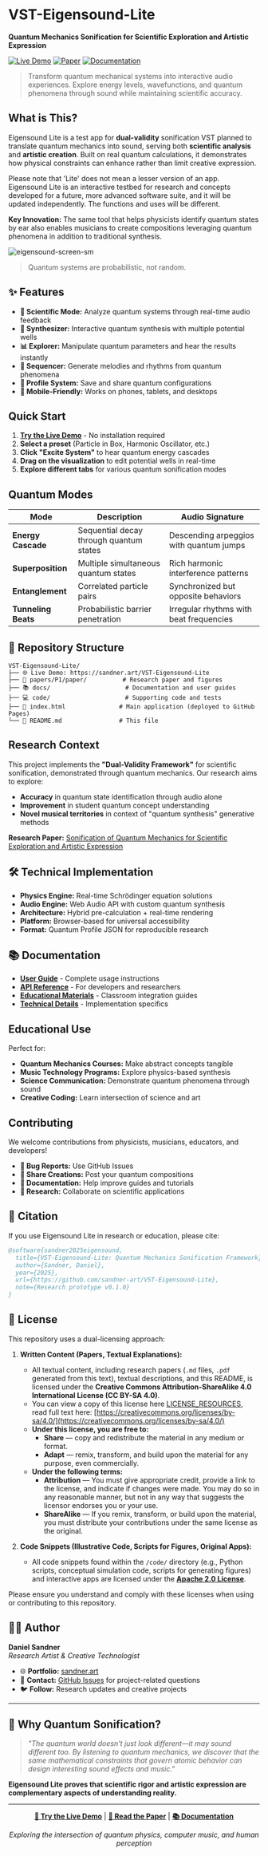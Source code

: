# VST-Eigensound-Lite

**Quantum Mechanics Sonification for Scientific Exploration and Artistic Expression**

[![Live Demo](https://img.shields.io/badge/🎵_Live_Demo-Try_Now-blue?style=for-the-badge)](https://sandner.art/VST-Eigensound-Lite)
[![Paper](https://img.shields.io/badge/📄_Research_Paper-Read-green?style=for-the-badge)](papers/P1/paper/)
[![Documentation](https://img.shields.io/badge/📚_Docs-Guide-orange?style=for-the-badge)](docs/)

> Transform quantum mechanical systems into interactive audio experiences. Explore energy levels, wavefunctions, and quantum phenomena through sound while maintaining scientific accuracy.


## What is This?

Eigensound Lite is a test app for **dual-validity** sonification VST planned to translate quantum mechanics into sound, serving both **scientific analysis** and **artistic creation**. Built on real quantum calculations, it demonstrates how physical constraints can enhance rather than limit creative expression.

Please note that 'Lite' does not mean a lesser version of an app. Eigensound Lite is an interactive testbed for research and concepts developed for a future, more advanced software suite, and it will be updated independently. The functions and uses will be different.

**Key Innovation:** The same tool that helps physicists identify quantum states by ear also enables musicians to create compositions leveraging quantum phenomena in addition to traditional synthesis.

![eigensound-screen-sm](https://github.com/user-attachments/assets/55ffc65e-278e-4a82-ac4a-712504583327)

> Quantum systems are probabilistic, not random.

## ✨ Features

- **🔬 Scientific Mode:** Analyze quantum systems through real-time audio feedback
- **🎵 Synthesizer:** Interactive quantum synthesis with multiple potential wells  
- **📊 Explorer:** Manipulate quantum parameters and hear the results instantly
- **🎹 Sequencer:** Generate melodies and rhythms from quantum phenomena
- **💾 Profile System:** Save and share quantum configurations
- **📱 Mobile-Friendly:** Works on phones, tablets, and desktops

## Quick Start

1. **[Try the Live Demo](https://sandner.art/VST-Eigensound-Lite)** - No installation required
2. **Select a preset** (Particle in Box, Harmonic Oscillator, etc.)
3. **Click "Excite System"** to hear quantum energy cascades
4. **Drag on the visualization** to edit potential wells in real-time
5. **Explore different tabs** for various quantum sonification modes

## Quantum Modes

| Mode | Description | Audio Signature |
|------|-------------|-----------------|
| **Energy Cascade** | Sequential decay through quantum states | Descending arpeggios with quantum jumps |
| **Superposition** | Multiple simultaneous quantum states | Rich harmonic interference patterns |
| **Entanglement** | Correlated particle pairs | Synchronized but opposite behaviors |
| **Tunneling Beats** | Probabilistic barrier penetration | Irregular rhythms with beat frequencies |

## 📁 Repository Structure

```
VST-Eigensound-Lite/
├── 🌐 Live Demo: https://sandner.art/VST-Eigensound-Lite
├── 📄 papers/P1/paper/          # Research paper and figures
├── 📚 docs/                     # Documentation and user guides  
├── 💻 code/                     # Supporting code and tests
├── 🎵 index.html               # Main application (deployed to GitHub Pages)
└── 📖 README.md                # This file
```

## Research Context

This project implements the **"Dual-Validity Framework"** for scientific sonification, demonstrated through quantum mechanics. Our research aims to explore:

- **Accuracy** in quantum state identification through audio alone
- **Improvement** in student quantum concept understanding
- **Novel musical territories** in context of "quantum synthesis" generative methods

**Research Paper:** [Sonification of Quantum Mechanics for Scientific Exploration and Artistic Expression](papers/P1/paper/)

## 🛠 Technical Implementation

- **Physics Engine:** Real-time Schrödinger equation solutions
- **Audio Engine:** Web Audio API with custom quantum synthesis
- **Architecture:** Hybrid pre-calculation + real-time rendering
- **Platform:** Browser-based for universal accessibility
- **Format:** Quantum Profile JSON for reproducible research

## 📚 Documentation

- **[User Guide](docs/)** - Complete usage instructions
- **[API Reference](docs/)** - For developers and researchers  
- **[Educational Materials](docs/)** - Classroom integration guides
- **[Technical Details](papers/P1/paper/)** - Implementation specifics

## Educational Use

Perfect for:
- **Quantum Mechanics Courses:** Make abstract concepts tangible
- **Music Technology Programs:** Explore physics-based synthesis
- **Science Communication:** Demonstrate quantum phenomena through sound
- **Creative Coding:** Learn intersection of science and art

## Contributing

We welcome contributions from physicists, musicians, educators, and developers!

- **🐛 Bug Reports:** Use GitHub Issues
- **🎵 Share Creations:** Post your quantum compositions
- **📝 Documentation:** Help improve guides and tutorials
- **🔬 Research:** Collaborate on scientific applications

## 📄 Citation

If you use Eigensound Lite in research or education, please cite:

```bibtex
@software{sandner2025eigensound,
  title={VST-Eigensound-Lite: Quantum Mechanics Sonification Framework},
  author={Sandner, Daniel},
  year={2025},
  url={https://github.com/sandner-art/VST-Eigensound-Lite},
  note={Research prototype v0.1.0}
}
```

## 📄 License

This repository uses a dual-licensing approach:

1.  **Written Content (Papers, Textual Explanations):**
    *   All textual content, including research papers (`.md` files, `.pdf` generated from this text), textual descriptions, and this README, is licensed under the **Creative Commons Attribution-ShareAlike 4.0 International License (CC BY-SA 4.0)**.
    *   You can view a copy of this license here [LICENSE_RESOURCES](LICENSE_RESOURCES), read full text here: [https://creativecommons.org/licenses/by-sa/4.0/](https://creativecommons.org/licenses/by-sa/4.0/)
    *   **Under this license, you are free to:**
        *   **Share** — copy and redistribute the material in any medium or format.
        *   **Adapt** — remix, transform, and build upon the material for any purpose, even commercially.
    *   **Under the following terms:**
        *   **Attribution** — You must give appropriate credit, provide a link to the license, and indicate if changes were made. You may do so in any reasonable manner, but not in any way that suggests the licensor endorses you or your use.
        *   **ShareAlike** — If you remix, transform, or build upon the material, you must distribute your contributions under the same license as the original.

2.  **Code Snippets (Illustrative Code, Scripts for Figures, Original Apps):**
    *   All code snippets found within the `/code/` directory (e.g., Python scripts, conceptual simulation code, scripts for generating figures) and interactive apps are licensed under the [**Apache 2.0 License**](LICENSE).

Please ensure you understand and comply with these licenses when using or contributing to this repository.

## 👨‍🔬 Author

**Daniel Sandner**  
*Research Artist & Creative Technologist*

- 🌐 **Portfolio:** [sandner.art](https://sandner.art)
- 📧 **Contact:** [GitHub Issues](https://github.com/sandner-art/VST-Eigensound-Lite/issues) for project-related questions
- 🐦 **Follow:** Research updates and creative projects

---

## 🌟 Why Quantum Sonification?

> *"The quantum world doesn't just look different—it may sound different too. By listening to quantum mechanics, we discover that the same mathematical constraints that govern atomic behavior can design interesting sound effects and music."*

**Eigensound Lite proves that scientific rigor and artistic expression are complementary aspects of understanding reality.**

---

<div align="center">

**[🎵 Try the Live Demo](https://sandner.art/VST-Eigensound-Lite)** | **[📄 Read the Paper](papers/P1/paper/)** | **[📚 Documentation](docs/)**

*Exploring the intersection of quantum physics, computer music, and human perception*

</div>
